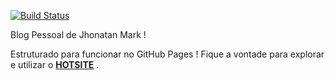[![Build
Status](https://travis-ci.org/jhoemrs/jhoemrs.github.io.svg?branch=master)](https://travis-ci.org/jhoemrs/jhoemrs.github.io)

Blog Pessoal de Jhonatan Mark !

Estruturado para funcionar no GitHub Pages ! Fique a vontade para
explorar e utilizar o **[HOTSITE](http://jhoemrs.github.io)** .
